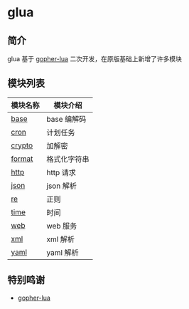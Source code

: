 # glua

## 简介

glua 基于 [gopher-lua](https://github.com/yuin/gopher-lua) 二次开发，在原版基础上新增了许多模块

## 模块列表

| 模块名称                 | 模块介绍     |
| ------------------------ | ------------ |
| [base](docs/base.md)     | base 编解码  |
| [cron](docs/cron.md)     | 计划任务     |
| [crypto](docs/crypto.md) | 加解密       |
| [format](docs/format.md) | 格式化字符串 |
| [http](docs/http.md)     | http 请求    |
| [json](docs/json.md)     | json 解析    |
| [re](docs/re.md)         | 正则         |
| [time](docs/time.md)     | 时间         |
| [web](docs/web.md)       | web 服务     |
| [xml](docs/xml.md)       | xml 解析     |
| [yaml](docs/yaml.md)     | yaml 解析    |

## 特别鸣谢

- [gopher-lua](https://github.com/yuin/gopher-lua)